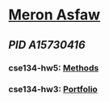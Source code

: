 # [Meron Asfaw](https://github.com/AdulisL)
## *PID A15730416*
### cse134-hw5: [Methods](https://visionary-manatee-047aaa.netlify.app/)
### cse134-hw3: [Portfolio](https://rainbow-gelato-2846b4.netlify.app/)
